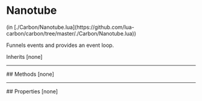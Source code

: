 <link href="../../style.css" rel="stylesheet" type="text/css"/>
<h1 class="class-title">Nanotube</h1>
<span class="file-link">(in [./Carbon/Nanotube.lua](https://github.com/lua-carbon/carbon/tree/master/./Carbon/Nanotube.lua))</span><br/>

Funnels events and provides an event loop.

<span class="bold">Inherits [none]</span>

<hr />
## Methods
[none]

<hr />
## Properties
[none]